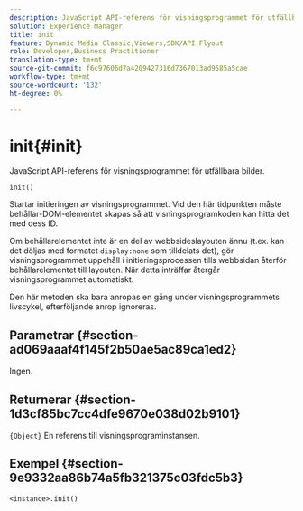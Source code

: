 ```yaml
---
description: JavaScript API-referens för visningsprogrammet för utfällbara bilder.
solution: Experience Manager
title: init
feature: Dynamic Media Classic,Viewers,SDK/API,Flyout
role: Developer,Business Practitioner
translation-type: tm+mt
source-git-commit: f6c97606d7a4209427316d7367013ad9585a5cae
workflow-type: tm+mt
source-wordcount: '132'
ht-degree: 0%

---
```



# init{#init}

JavaScript API-referens för visningsprogrammet för utfällbara bilder.

`init()`

Startar initieringen av visningsprogrammet. Vid den här tidpunkten måste behållar-DOM-elementet skapas så att visningsprogramkoden kan hitta det med dess ID.

Om behållarelementet inte är en del av webbsideslayouten ännu (t.ex. kan det döljas med formatet `display:none` som tilldelats det), gör visningsprogrammet uppehåll i initieringsprocessen tills webbsidan återför behållarelementet till layouten. När detta inträffar återgår visningsprogrammet automatiskt.

Den här metoden ska bara anropas en gång under visningsprogrammets livscykel, efterföljande anrop ignoreras.

## Parametrar {#section-ad069aaaf4f145f2b50ae5ac89ca1ed2}

Ingen.

## Returnerar {#section-1d3cf85bc7cc4dfe9670e038d02b9101}

`{Object}` En referens till visningsprograminstansen.

## Exempel {#section-9e9332aa86b74a5fb321375c03fdc5b3}

```
<instance>.init()
```

